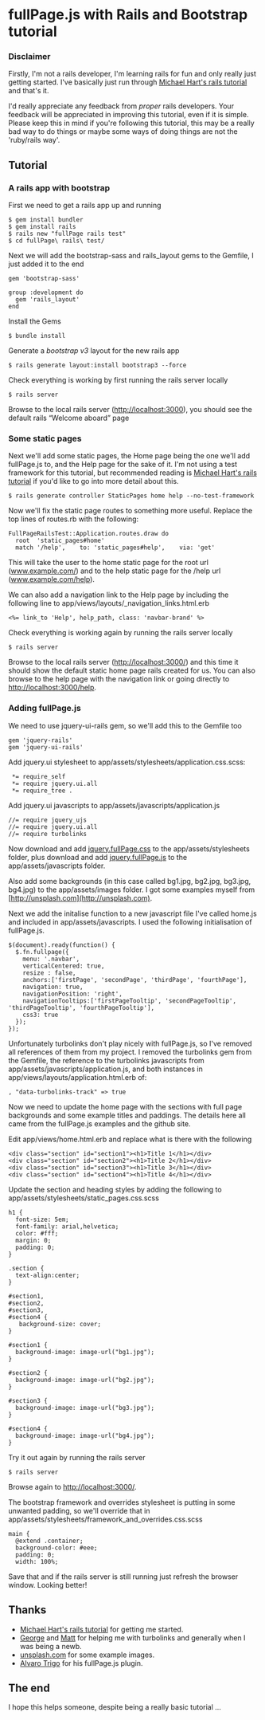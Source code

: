 # fullPage.js with Rails and Bootstrap tutorial

### Disclaimer
Firstly, I'm not a rails developer, I'm learning rails for fun and only really just getting started. I've basically just run through [Michael Hart's rails tutorial](http://ruby.railstutorial.org) and that's it.

I'd really appreciate any feedback from _proper_ rails developers. Your feedback will be appreciated in improving this tutorial, even if it is simple. Please keep this in mind if you're following this tutorial, this may be a really bad way to do things or maybe some ways of doing things are not the 'ruby/rails way'.

## Tutorial

### A rails app with bootstrap
First we need to get a rails app up and running

    $ gem install bundler
    $ gem install rails
    $ rails new "fullPage rails test"
    $ cd fullPage\ rails\ test/

Next we will add the bootstrap-sass and rails_layout gems to the Gemfile, I just added it to the end

    gem 'bootstrap-sass'
    
    group :development do
      gem 'rails_layout'
    end

Install the Gems

    $ bundle install

Generate a *bootstrap v3* layout for the new rails app

    $ rails generate layout:install bootstrap3 --force

Check everything is working by first running the rails server locally

    $ rails server

Browse to the local rails server ([http://localhost:3000](http://localhost:3000)), you should see the default rails “Welcome aboard” page

### Some static pages

Next we'll add some static pages, the Home page being the one we'll add fullPage.js to, and the Help page for the sake of it. I'm not using a test framework for this tutorial, but recommended reading is [Michael Hart's rails tutorial](http://ruby.railstutorial.org) if you'd like to go into more detail about this. 

    $ rails generate controller StaticPages home help --no-test-framework

Now we'll fix the static page routes to something more useful. Replace the top lines of routes.rb with the following:

    FullPageRailsTest::Application.routes.draw do
      root  'static_pages#home'
      match '/help',    to: 'static_pages#help',    via: 'get'

This will take the user to the home static page for the root url (www.example.com/) and to the help static page for the /help url (www.example.com/help).

We can also add a navigation link to the Help page by including the following line to app/views/layouts/\_navigation\_links.html.erb

    <%= link_to 'Help', help_path, class: 'navbar-brand' %>

Check everything is working again by running the rails server locally

    $ rails server

Browse to the local rails server ([http://localhost:3000/](http://localhost:3000/)) and this time it should show the default static home page rails created for us. You can also browse to the help page with the navigation link or going directly to [http://localhost:3000/help](http://localhost:3000/help).

### Adding fullPage.js

We need to use jquery-ui-rails gem, so we'll add this to the Gemfile too

    gem 'jquery-rails'
    gem 'jquery-ui-rails'

Add jquery.ui stylesheet to app/assets/stylesheets/application.css.scss:

     *= require_self
     *= require jquery.ui.all
     *= require_tree .

Add jquery.ui javascripts to app/assets/javascripts/application.js

    //= require jquery_ujs
    //= require jquery.ui.all
    //= require turbolinks

Now download and add [jquery.fullPage.css](https://github.com/alvarotrigo/fullPage.js/tree/master) to the app/assets/stylesheets folder, plus download and add [jquery.fullPage.js](https://github.com/alvarotrigo/fullPage.js/tree/master) to the app/assets/javascripts folder.

Also add some backgrounds (in this case called bg1.jpg, bg2.jpg, bg3.jpg, bg4.jpg) to the app/assets/images folder. I got some examples myself from [http://unsplash.com](http://unsplash.com).

Next we add the initalise function to a new javascript file I've called home.js and included in app/assets/javascripts. I used the following initialisation of fullPage.js.

    $(document).ready(function() {
      $.fn.fullpage({
        menu: '.navbar',
        verticalCentered: true,
        resize : false,
        anchors:['firstPage', 'secondPage', 'thirdPage', 'fourthPage'],
        navigation: true,
        navigationPosition: 'right',
        navigationTooltips:['firstPageTooltip', 'secondPageTooltip', 'thirdPageTooltip', 'fourthPageTooltip'],
        css3: true
      });
    });

Unfortunately turbolinks don't play nicely with fullPage.js, so I've removed all references of them from my project. I removed the turbolinks gem from the Gemfile, the reference to the turbolinks javascripts from app/assets/javascripts/application.js, and both instances in app/views/layouts/application.html.erb of:

    , "data-turbolinks-track" => true 

Now we need to update the home page with the sections with full page backgrounds and some example titles and paddings. The details here all came from the fullPage.js examples and the github site.

Edit app/views/home.html.erb and replace what is there with the following

    <div class="section" id="section1"><h1>Title 1</h1></div>
    <div class="section" id="section2"><h1>Title 2</h1></div>
    <div class="section" id="section3"><h1>Title 3</h1></div>
    <div class="section" id="section4"><h1>Title 4</h1></div>

Update the section and heading styles by adding the following to app/assets/stylesheets/static_pages.css.scss

    h1 {
      font-size: 5em;	
      font-family: arial,helvetica;
      color: #fff;
      margin: 0;
      padding: 0;
    }

    .section {
      text-align:center;
    }

    #section1,
    #section2,
    #section3,
    #section4 {
       background-size: cover;
    }

    #section1 {
      background-image: image-url("bg1.jpg");
    }

    #section2 {
      background-image: image-url("bg2.jpg");
    }

    #section3 {
      background-image: image-url("bg3.jpg");
    }

    #section4 {
      background-image: image-url("bg4.jpg");
    }
 
Try it out again by running the rails server

    $ rails server

Browse again to [http://localhost:3000/](http://localhost:3000/).

The bootstrap framework and overrides stylesheet is putting in some unwanted padding, so we'll override that in app/assets/stylesheets/framework\_and\_overrides.css.scss

    main {
      @extend .container;
      background-color: #eee;
      padding: 0;
      width: 100%;

Save that and if the rails server is still running just refresh the browser window. Looking better!

## Thanks

* [Michael Hart's rails tutorial](http://ruby.railstutorial.org) for getting me started.
* [George](https://github.com/fuzzmonkey) and [Matt](https://github.com/mattmacleod) for helping me with turbolinks and generally when I was being a newb.
* [unsplash.com](http://unsplash.com) for some example images.
* [Alvaro Trigo](https://github.com/alvarotrigo/fullPage.js) for his fullPage.js plugin.

## The end

I hope this helps someone, despite being a really basic tutorial ...
